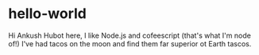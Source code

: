 # hello-world
Hi Ankush
Hubot here, I like Node.js and cofeescript (that's what I'm node of!)
I've had tacos on the moon and find them far superior ot Earth tascos.
